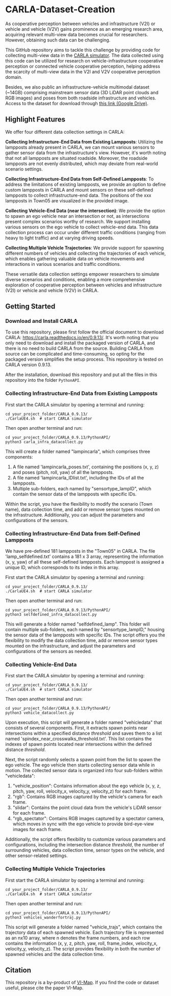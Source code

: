 # CARLA-Dataset-Creation
As cooperative perception between vehicles and infrastructure (V2I) or vehicle and vehicle (V2V) gains prominence as an emerging research area, acquiring relevant multi-view data becomes crucial for researchers. However, obtaining such data can be challenging.
<!-- add carla link -->
This GitHub repository aims to tackle this challenge by providing code for collecting multi-view data in the [CARLA simulator](https://carla.org/). The data collected using this code can be utilized for research on vehicle-infrastructure cooperative perception or connected vehicle cooperative perception, helping address the scarcity of multi-view data in the V2I and V2V cooperative perception domain.

Besides, we also public an infrastructure-vehicle multimodal dataset (~14GB) comprising mainstream sensor data (3D LiDAR point clouds and RGB images) and poses from both roadside infrastructure and vehicles. Access to the dataset for download through [this link (Google Drive)](https://drive.google.com/file/d/1xwg10Ueju2GhR2QSmSOABKSzGI0vIuxd/view?usp=sharing). 

## Highlight Features

We offer four different data collection settings in CARLA:

**Collecting Infrastructure-End Data from Existing Lampposts**: Utilizing the lampposts already present in CARLA, we can mount various sensors to gather sensor data from the infrastructure's view. However, it's worth noting that not all lampposts are situated roadside. Moreover, the roadside lampposts are not evenly distributed, which may deviate from real-world scenario settings. 

**Collecting Infrastructure-End Data from Self-Defined Lampposts**: To address the limitations of existing lampposts, we provide an option to define custom lampposts in CARLA and mount sensors on these self-defined lampposts to collect infrastructure-end data. The positions of the xxx lampposts in Town05 are visualized in the provided image.

**Collecting Vehicle-End Data (near the intersection)**: We provide the option to spawn an ego vehicle near an intersection or not, as intersections present complex scenarios worthy of research. We support installing various sensors on the ego vehicle to collect vehicle-end data. This data collection process can occur under different traffic conditions (ranging from heavy to light traffic) and at varying driving speeds.

**Collecting Multiple Vehicle Trajectories**: We provide support for spawning different numbers of vehicles and collecting the trajectories of each vehicle, which enables gathering valuable data on vehicle movements and interactions in various scenarios and traffic conditions.

These versatile data collection settings empower researchers to simulate diverse scenarios and conditions, enabling a more comprehensive exploration of cooperative perception between vehicles and infrastructure (V2I) or vehicle and vehicle (V2V) in CARLA.

## Getting Started

### Download and Install CARLA
To use this repository, please first follow the official document to download CARLA: https://carla.readthedocs.io/en/0.9.13/. It's worth noting that you only need to download and install the packaged version of CARLA, and there is no need to build CARLA from the source. Building CARLA from source can be complicated and time-consuming, so opting for the packaged version simplifies the setup process. This repository is tested on CARLA version 0.9.13.

After the installation, download this repository and put all the files in this repository into the folder ```PythonAPI```.

### Collecting Infrastructure-End Data from Existing Lampposts
First start the CARLA simulator by opening a terminal and running:
```
cd your_project_folder/CARLA_0.9.13/
./CarlaUE4.sh  # start CARLA simulator
```

Then open another terminal and run:
```
cd your_project_folder/CARLA_0.9.13/PythonAPI/
python3 carla_infra_datacollect.py
```

This will create a folder named "lampincarla", which comprises three components:

1. A file named 'lampincarla_poses.txt', containing the positions (x, y, z) and poses (pitch, roll, yaw) of all the lampposts.
2. A file named 'lampincarla_IDlist.txt', including the IDs of all the lampposts.
3. Multiple sub-folders, each named by "sensortype_lampID", which contain the sensor data of the lampposts with specific IDs.

Within the script, you have the flexibility to modify the scenario (Town name), data collection time, and add or remove sensor types mounted on the infrastructure. Additionally, you can adjust the parameters and configurations of the sensors.


### Collecting Infrastructure-End Data from Self-Defined Lampposts

We have pre-defined 181 lampposts in the "Town05" in CARLA. The file 'lamp_selfdefined.txt' contains a 181 x 3 array, representing the information (x, y, yaw) of all these self-defined lampposts. Each lamppost is assigned a unique ID, which corresponds to its index in this array.

First start the CARLA simulator by opening a terminal and running:
```
cd your_project_folder/CARLA_0.9.13/
./CarlaUE4.sh  # start CARLA simulator
```

Then open another terminal and run:
```
cd your_project_folder/CARLA_0.9.13/PythonAPI/
python3 selfdefined_infra_datacollect.py
```

This will generate a folder named "selfdefined_lamp". This folder will contain multiple sub-folders, each named by "sensortype_lampID," housing the sensor data of the lampposts with specific IDs. The script offers you the flexibility to modify the data collection time, add or remove sensor types mounted on the infrastructure, and adjust the parameters and configurations of the sensors as needed. 


### Collecting Vehicle-End Data

First start the CARLA simulator by opening a terminal and running:
```
cd your_project_folder/CARLA_0.9.13/
./CarlaUE4.sh  # start CARLA simulator
```

Then open another terminal and run:
```
cd your_project_folder/CARLA_0.9.13/PythonAPI/
python3 vehicle_datacollect.py
```

Upon execution, this script will generate a folder named "vehicledata" that consists of several components. First, it extracts spawn points near intersections within a specified distance *threshold* and saves them to a list named 'spindex_near_crosswalks_threshold.txt'. This list contains the indexes of spawn points located near intersections within the defined distance *threshold*.

Next, the script randomly selects a spawn point from the list to spawn the ego vehicle. The ego vehicle then starts collecting sensor data while in motion. The collected sensor data is organized into four sub-folders within "vehicledata":

1. "vehicle_position": Contains information about the ego vehicle (x, y, z, pitch, yaw, roll, velocity_x, velocity_y, velocity_z) for each frame.
2. "rgb": Contains RGB images captured by the vehicle's camera for each frame.
3. "slidar": Contains the point cloud data from the vehicle's LiDAR sensor for each frame.
4. "rgb_spectator": Contains RGB images captured by a spectator camera, which moves in sync with the ego vehicle to provide bird-eye-view images for each frame.

Additionally, the script offers flexibility to customize various parameters and configurations, including the intersection distance *threshold*, the number of surrounding vehicles, data collection time, sensor types on the vehicle, and other sensor-related settings.

### Collecting Multiple Vehicle Trajectories

First start the CARLA simulator by opening a terminal and running:
```
cd your_project_folder/CARLA_0.9.13/
./CarlaUE4.sh  # start CARLA simulator
```

Then open another terminal and run:
```
cd your_project_folder/CARLA_0.9.13/PythonAPI/
python3 vehicles_wanderfortraj.py
```

This script will generate a folder named "vehicle_trajs", which contains the trajectory data of each spawned vehicle. Each trajectory file is represented as an nx10 array, where n denotes the frame numbers, and each row contains the information (x, y, z, pitch, yaw, roll, frame_index, velocity_x, velocity_y, velocity_z). The script provides flexibility in both the number of spawned vehicles and the data collection time. 

## Citation

This repository is a by-product of [VI-Map](https://github.com/yuzehh/VI-Map). If you find the code or dataset useful, please cite the paper VI-Map.

